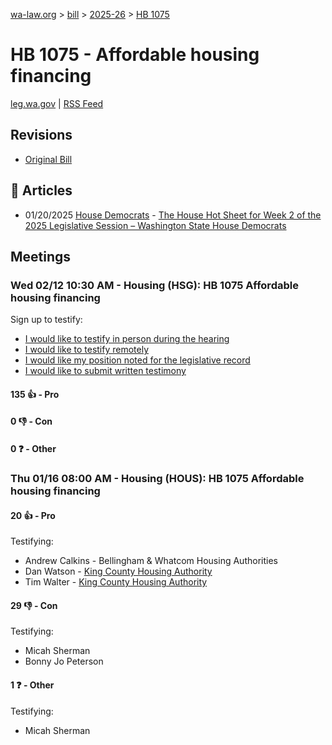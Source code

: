 [wa-law.org](/) > [bill](/bill/) > [2025-26](/bill/2025-26/) > [HB 1075](/bill/2025-26/hb/1075/)

# HB 1075 - Affordable housing financing
[leg.wa.gov](https://app.leg.wa.gov/billsummary?BillNumber=1075&Year=2025&Initiative=false) | [RSS Feed](./rss.xml)

## Revisions
* [Original Bill](1/)

## 📰 Articles
* 01/20/2025 [House Democrats](/org/house_democrats/) - [The House Hot Sheet for Week 2 of the 2025 Legislative Session – Washington State House Democrats](https://housedemocrats.wa.gov/blog/2025/01/20/the-house-hot-sheet-for-week-2-of-the-2025-legislative-session/#:~:text=HB%201075)

## Meetings
### Wed 02/12 10:30 AM - Housing (HSG): HB 1075 Affordable housing financing
Sign up to testify:
* [I would like to testify in person during the hearing](https://app.leg.wa.gov/csi/Testifier/Add?chamber=House&mId=32743&aId=163165&caId=25697&tId=1)
* [I would like to testify remotely](https://app.leg.wa.gov/csi/Testifier/Add?chamber=House&mId=32743&aId=163165&caId=25697&tId=2)
* [I would like my position noted for the legislative record](https://app.leg.wa.gov/csi/Testifier/Add?chamber=House&mId=32743&aId=163165&caId=25697&tId=3)
* [I would like to submit written testimony](https://app.leg.wa.gov/csi/Testifier/Add?chamber=House&mId=32743&aId=163165&caId=25697&tId=4)

#### 135 👍 - Pro

#### 0 👎 - Con

#### 0 ❓ - Other

### Thu 01/16 08:00 AM - Housing (HOUS): HB 1075 Affordable housing financing
#### 20 👍 - Pro
Testifying:
* Andrew Calkins - Bellingham & Whatcom Housing Authorities
* Dan Watson - [King County Housing Authority](/org/king_county_housing_authority/)
* Tim Walter - [King County Housing Authority](/org/king_county_housing_authority/)

#### 29 👎 - Con
Testifying:
* Micah Sherman
* Bonny Jo Peterson

#### 1 ❓ - Other
Testifying:
* Micah Sherman
